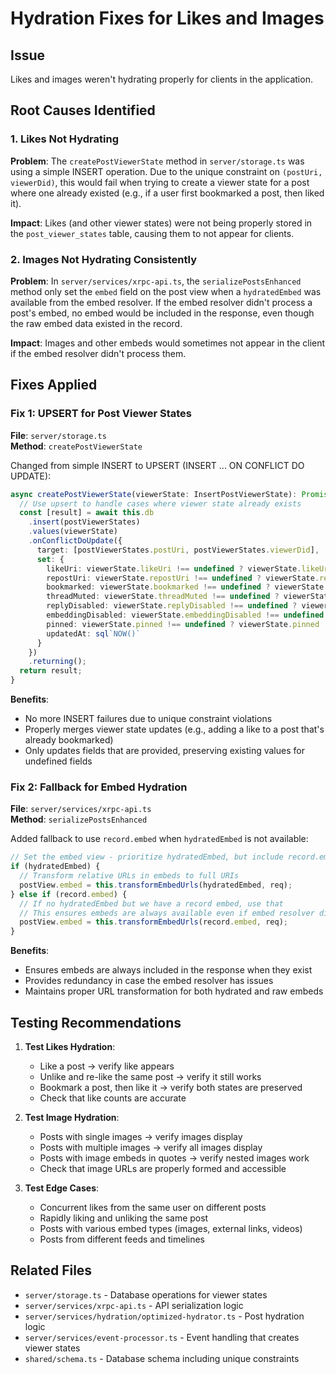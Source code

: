 # Hydration Fixes for Likes and Images

## Issue
Likes and images weren't hydrating properly for clients in the application.

## Root Causes Identified

### 1. Likes Not Hydrating
**Problem**: The `createPostViewerState` method in `server/storage.ts` was using a simple INSERT operation. Due to the unique constraint on `(postUri, viewerDid)`, this would fail when trying to create a viewer state for a post where one already existed (e.g., if a user first bookmarked a post, then liked it).

**Impact**: Likes (and other viewer states) were not being properly stored in the `post_viewer_states` table, causing them to not appear for clients.

### 2. Images Not Hydrating Consistently
**Problem**: In `server/services/xrpc-api.ts`, the `serializePostsEnhanced` method only set the `embed` field on the post view when a `hydratedEmbed` was available from the embed resolver. If the embed resolver didn't process a post's embed, no embed would be included in the response, even though the raw embed data existed in the record.

**Impact**: Images and other embeds would sometimes not appear in the client if the embed resolver didn't process them.

## Fixes Applied

### Fix 1: UPSERT for Post Viewer States
**File**: `server/storage.ts`  
**Method**: `createPostViewerState`

Changed from simple INSERT to UPSERT (INSERT ... ON CONFLICT DO UPDATE):

```typescript
async createPostViewerState(viewerState: InsertPostViewerState): Promise<PostViewerState> {
  // Use upsert to handle cases where viewer state already exists
  const [result] = await this.db
    .insert(postViewerStates)
    .values(viewerState)
    .onConflictDoUpdate({
      target: [postViewerStates.postUri, postViewerStates.viewerDid],
      set: {
        likeUri: viewerState.likeUri !== undefined ? viewerState.likeUri : sql`${postViewerStates.likeUri}`,
        repostUri: viewerState.repostUri !== undefined ? viewerState.repostUri : sql`${postViewerStates.repostUri}`,
        bookmarked: viewerState.bookmarked !== undefined ? viewerState.bookmarked : sql`${postViewerStates.bookmarked}`,
        threadMuted: viewerState.threadMuted !== undefined ? viewerState.threadMuted : sql`${postViewerStates.threadMuted}`,
        replyDisabled: viewerState.replyDisabled !== undefined ? viewerState.replyDisabled : sql`${postViewerStates.replyDisabled}`,
        embeddingDisabled: viewerState.embeddingDisabled !== undefined ? viewerState.embeddingDisabled : sql`${postViewerStates.embeddingDisabled}`,
        pinned: viewerState.pinned !== undefined ? viewerState.pinned : sql`${postViewerStates.pinned}`,
        updatedAt: sql`NOW()`
      }
    })
    .returning();
  return result;
}
```

**Benefits**:
- No more INSERT failures due to unique constraint violations
- Properly merges viewer state updates (e.g., adding a like to a post that's already bookmarked)
- Only updates fields that are provided, preserving existing values for undefined fields

### Fix 2: Fallback for Embed Hydration
**File**: `server/services/xrpc-api.ts`  
**Method**: `serializePostsEnhanced`

Added fallback to use `record.embed` when `hydratedEmbed` is not available:

```typescript
// Set the embed view - prioritize hydratedEmbed, but include record.embed as fallback
if (hydratedEmbed) {
  // Transform relative URLs in embeds to full URIs
  postView.embed = this.transformEmbedUrls(hydratedEmbed, req);
} else if (record.embed) {
  // If no hydratedEmbed but we have a record embed, use that
  // This ensures embeds are always available even if embed resolver didn't process them
  postView.embed = this.transformEmbedUrls(record.embed, req);
}
```

**Benefits**:
- Ensures embeds are always included in the response when they exist
- Provides redundancy in case the embed resolver has issues
- Maintains proper URL transformation for both hydrated and raw embeds

## Testing Recommendations

1. **Test Likes Hydration**:
   - Like a post → verify like appears
   - Unlike and re-like the same post → verify it still works
   - Bookmark a post, then like it → verify both states are preserved
   - Check that like counts are accurate

2. **Test Image Hydration**:
   - Posts with single images → verify images display
   - Posts with multiple images → verify all images display
   - Posts with image embeds in quotes → verify nested images work
   - Check that image URLs are properly formed and accessible

3. **Test Edge Cases**:
   - Concurrent likes from the same user on different posts
   - Rapidly liking and unliking the same post
   - Posts with various embed types (images, external links, videos)
   - Posts from different feeds and timelines

## Related Files
- `server/storage.ts` - Database operations for viewer states
- `server/services/xrpc-api.ts` - API serialization logic
- `server/services/hydration/optimized-hydrator.ts` - Post hydration logic
- `server/services/event-processor.ts` - Event handling that creates viewer states
- `shared/schema.ts` - Database schema including unique constraints
